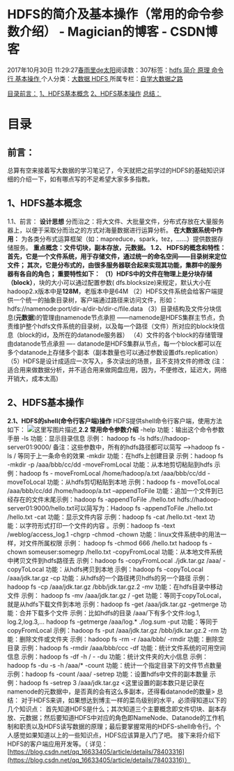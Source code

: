 
# HDFS的简介及基本操作（常用的命令参数介绍） - Magician的博客 - CSDN博客


2017年10月30日 11:29:27[春雨里de太阳](https://me.csdn.net/qq_16633405)阅读数：307标签：[hdfs																](https://so.csdn.net/so/search/s.do?q=hdfs&t=blog)[简介																](https://so.csdn.net/so/search/s.do?q=简介&t=blog)[原理																](https://so.csdn.net/so/search/s.do?q=原理&t=blog)[命令行																](https://so.csdn.net/so/search/s.do?q=命令行&t=blog)[基本操作																](https://so.csdn.net/so/search/s.do?q=基本操作&t=blog)[
							](https://so.csdn.net/so/search/s.do?q=命令行&t=blog)[
																					](https://so.csdn.net/so/search/s.do?q=原理&t=blog)个人分类：[大数据																](https://blog.csdn.net/qq_16633405/article/category/6905043)[HDFS																](https://blog.csdn.net/qq_16633405/article/category/7258212)[
							](https://blog.csdn.net/qq_16633405/article/category/6905043)
所属专栏：[自学大数据之路](https://blog.csdn.net/column/details/18514.html)
[
																	](https://so.csdn.net/so/search/s.do?q=原理&t=blog)
[
				](https://so.csdn.net/so/search/s.do?q=简介&t=blog)
[
			](https://so.csdn.net/so/search/s.do?q=简介&t=blog)
[
		](https://so.csdn.net/so/search/s.do?q=hdfs&t=blog)

[目录](#目录)[前言：](#前言)
[1、HDFS基本概念](#1hdfs基本概念)
[2、HDFS基本操作](#2hdfs基本操作)
[总结：](#总结)


# 目录
## 前言：
总算有空来接着写大数据的学习笔记了，今天就把之前学过的HDFS的基础知识详细的介绍一下，如有哪点写的不足希望大家多多指教。
## 1、HDFS基本概念
1.1、前言：
**设计思想**
分而治之：将大文件、大批量文件，分布式存放在大量服务器上，以便于采取分而治之的方式对海量数据进行运算分析。
**在大数据系统中作用：**
为各类分布式运算框架（如：mapreduce，spark，tez，……）提供数据存储服务。
**重点概念：**文件切块，副本存放，元数据。
1.2、 HDFS的概念和特性：
首先，它是一个文件系统，用于存储文件，通过统一的命名空间——目录树来定位文件；
其次，它是分布式的，由很多服务器联合起来实现其功能，集群中的服务器有各自的角色；
**重要特性如下：**
（1）HDFS中的文件在物理上是**分块存储（block）**，块的大小可以通过配置参数( dfs.blocksize)来规定，默认大小在hadoop2.x版本中是**128M**，老版本中是64M
（2）HDFS文件系统会给客户端提供一个统一的抽象目录树，客户端通过路径来访问文件，形如：hdfs://namenode:port/dir-a/dir-b/dir-c/file.data
（3）目录结构及文件分块信息(**元数据**)的管理由namenode节点承担
——namenode是HDFS集群主节点，负责维护整个hdfs文件系统的目录树，以及每一个路径（文件）所对应的block块信息（block的id，及所在的datanode服务器）
（4）文件的各个block的存储管理由datanode节点承担
—- datanode是HDFS集群从节点，每一个block都可以在多个datanode上存储多个副本（副本数量也可以通过参数设置dfs.replication）
（5）HDFS是设计成适应一次写入，多次读出的场景，且不支持文件的修改
(注：适合用来做数据分析，并不适合用来做网盘应用，因为，不便修改，延迟大，网络开销大，成本太高)
## 2、HDFS基本操作
**2.1、HDFS的shell(命令行客户端)操作**
HDFS提供shell命令行客户端，使用方法如下：
![这里写图片描述](https://img-blog.csdn.net/20171030114432317?watermark/2/text/aHR0cDovL2Jsb2cuY3Nkbi5uZXQvcXFfMTY2MzM0MDU=/font/5a6L5L2T/fontsize/400/fill/I0JBQkFCMA==/dissolve/70/gravity/SouthEast)[ ](https://img-blog.csdn.net/20171030114432317?watermark/2/text/aHR0cDovL2Jsb2cuY3Nkbi5uZXQvcXFfMTY2MzM0MDU=/font/5a6L5L2T/fontsize/400/fill/I0JBQkFCMA==/dissolve/70/gravity/SouthEast)
**2.2 常用命令参数介绍**
[
](https://img-blog.csdn.net/20171030114432317?watermark/2/text/aHR0cDovL2Jsb2cuY3Nkbi5uZXQvcXFfMTY2MzM0MDU=/font/5a6L5L2T/fontsize/400/fill/I0JBQkFCMA==/dissolve/70/gravity/SouthEast)-help  功能：输出这个命令参数手册
-ls  功能：显示目录信息 示例： hadoop fs -ls hdfs://hadoop-server01:9000/ 备注：这些参数中，所有的hdfs路径都可以简写 –>hadoop fs -ls / 等同于上一条命令的效果
-mkdir  功能：在hdfs上创建目录 示例：hadoop fs -mkdir -p /aaa/bbb/cc/dd
-moveFromLocal  功能：从本地剪切粘贴到hdfs 示例：hadoop fs - moveFromLocal /home/hadoop/a.txt /aaa/bbb/cc/dd
-moveToLocal  功能：从hdfs剪切粘贴到本地 示例：hadoop fs - moveToLocal /aaa/bbb/cc/dd /home/hadoop/a.txt
–appendToFile 功能：追加一个文件到已经存在的文件末尾示例：hadoop fs -appendToFile ./hello.txt hdfs://hadoop-server01:9000/hello.txt可以简写为：Hadoop fs -appendToFile ./hello.txt /hello.txt
-cat  功能：显示文件内容  示例：hadoop fs -cat /hello.txt
-text  功能：以字符形式打印一个文件的内容 。示例：hadoop fs -text /weblog/access_log.1
-chgrp  -chmod -chown 功能：linux文件系统中的用法一样，对文件所属权限 示例： hadoop fs -chmod 666 /hello.txt hadoop fs -chown someuser:somegrp /hello.txt
-copyFromLocal  功能：从本地文件系统中拷贝文件到hdfs路径去 示例：hadoop fs -copyFromLocal ./jdk.tar.gz /aaa/ -copyToLocal  功能：从hdfs拷贝到本地 示例：hadoop fs
-copyToLocal /aaa/jdk.tar.gz
-cp  功能：从hdfs的一个路径拷贝hdfs的另一个路径 示例： hadoop  fs  -cp /aaa/jdk.tar.gz /bbb/jdk.tar.gz.2
-mv  功能：在hdfs目录中移动文件 示例： hadoop  fs  -mv
/aaa/jdk.tar.gz /
-get  功能：等同于copyToLocal，就是从hdfs下载文件到本地 示例：hadoop fs -get /aaa/jdk.tar.gz -getmerge  功能：合并下载多个文件 示例：比如hdfs的目录
/aaa/下有多个文件:log.1, log.2,log.3,… hadoop fs -getmerge /aaa/log.*
./log.sum
-put  功能：等同于copyFromLocal 示例：hadoop  fs  -put /aaa/jdk.tar.gz /bbb/jdk.tar.gz.2
-rm  功能：删除文件或文件夹 示例：hadoop fs -rm -r /aaa/bbb/
-rmdir  功能：删除空目录 示例：hadoop fs -rmdir /aaa/bbb/ccc
-df  功能：统计文件系统的可用空间信息 示例：hadoop  fs  -df -h  /   -
-du  功能：统计文件夹的大小信息 示例： hadoop fs -du -s -h /aaa/*
-count  功能：统计一个指定目录下的文件节点数量 示例：hadoop fs -count /aaa/
-setrep  功能：设置hdfs中文件的副本数量 示例：hadoop fs -setrep 3 /aaa/jdk.tar.gz <这里设置的副本数只是记录在namenode的元数据中，是否真的会有这么多副本，还得看datanode的数量>
总结：
对于HDFS来讲，如果想达到博主一样的菜鸟级别的水平，必须得知道以下的几个知识点：
首先知道HDFS是什么；其次知道三个主要概念即文件切块、副本存放、元数据；然后要知道HDFS中对应的角色即NameNode、Datanode的工作机制和职责以及HDFS读写数据的原理；最后要掌握常用的HDFS-shell命令行。个人感觉如果知道以上的一些知识点，HDFS应该算是入门了吧。
接下来将介绍下HDFS的客户端应用开发等。（
详见：[https://blog.csdn.net/qq_16633405/article/details/78403316](https://blog.csdn.net/qq_16633405/article/details/78403316)）

